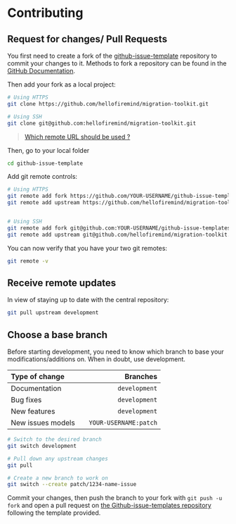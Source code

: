 # Contributing

## Request for changes/ Pull Requests

You first need to create a fork of the [github-issue-template](https://github.com/hellofiremind/migration-toolkit/) repository to commit your changes to it. Methods to fork a repository can be found in the [GitHub Documentation](https://docs.github.com/en/get-started/quickstart/fork-a-repo).

Then add your fork as a local project:

```sh
# Using HTTPS
git clone https://github.com/hellofiremind/migration-toolkit.git

# Using SSH
git clone git@github.com:hellofiremind/migration-toolkit.git
```

> [Which remote URL should be used ?](https://docs.github.com/en/get-started/getting-started-with-git/about-remote-repositories)

Then, go to your local folder

```sh
cd github-issue-template
```

Add git remote controls:

```sh
# Using HTTPS
git remote add fork https://github.com/YOUR-USERNAME/github-issue-templates.git
git remote add upstream https://github.com/hellofiremind/migration-toolkit.git


# Using SSH
git remote add fork git@github.com:YOUR-USERNAME/github-issue-templates.git
git remote add upstream git@github.com/hellofiremind/migration-toolkit.git
```

You can now verify that you have your two git remotes:

```sh
git remote -v
```

## Receive remote updates

In view of staying up to date with the central repository:

```sh
git pull upstream development
```

## Choose a base branch

Before starting development, you need to know which branch to base your modifications/additions on. When in doubt, use development.

| Type of change    |     |              Branches |
| :---------------- | :-: | --------------------: |
| Documentation     |     |         `development` |
| Bug fixes         |     |         `development` |
| New features      |     |         `development` |
| New issues models |     | `YOUR-USERNAME:patch` |

```sh
# Switch to the desired branch
git switch development

# Pull down any upstream changes
git pull

# Create a new branch to work on
git switch --create patch/1234-name-issue
```

Commit your changes, then push the branch to your fork with `git push -u fork` and open a pull request on [the Github-issue-templates repository](https://github.com/hellofiremind/migration-toolkit/) following the template provided.
